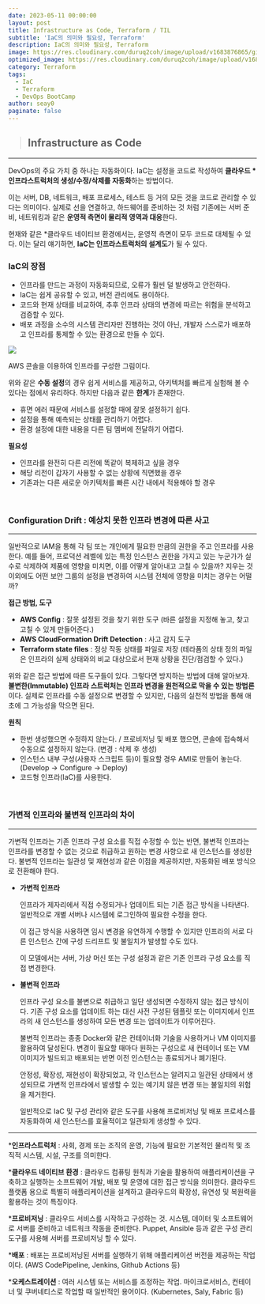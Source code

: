 ```yaml
---
date: 2023-05-11 00:00:00
layout: post
title: Infrastructure as Code, Terraform / TIL
subtitle: 'IaC의 의미와 필요성, Terraform'
description: IaC의 의미와 필요성, Terraform
image: https://res.cloudinary.com/duruq2coh/image/upload/v1683876865/gitio/dev-jeans_5_uqzbot.png
optimized_image: https://res.cloudinary.com/duruq2coh/image/upload/v1683876865/gitio/dev-jeans_5_uqzbot.png
category: Terraform
tags:
  - IaC
  - Terraform
  - DevOps BootCamp
author: seay0
paginate: false
---
```


> ## **Infrastructure as Code** 
---
  
DevOps의 주요 가치 중 하나는 자동화이다. IaC는 설정을 코드로 작성하여 **클라우드 *인프라스트럭처의 생성/수정/삭제를 자동화**하는 방법이다.

이는 서버, DB, 네트워크, 배포 프로세스, 테스트 등 거의 모든 것을 코드로 관리할 수 있다는 의미이다. 실제로 선을 연결하고, 하드웨어를 준비하는 것 처럼 기존에는 서버 준비, 네트워킹과 같은 **운영적 측면이 물리적 영역과 대응**한다.

현재와 같은 *클라우드 네이티브 환경에서는, 운영적 측면이 모두 코드로 대체될 수 있다. 이는 달리 얘기하면, **IaC는 인프라스트럭처의 설계도**가 될 수 있다.

### **IaC의 장점**
- 인프라를 만드는 과정이 자동화되므로, 오류가 훨씬 덜 발생하고 안전하다.
- IaC는 쉽게 공유할 수 있고, 버전 관리에도 용이하다.
- 코드와 현재 상태를 비교하여, 추후 인프라 상태의 변경에 따르는 위험을 분석하고 검증할 수 있다.
- 배포 과정을 소수의 시스템 관리자만 진행하는 것이 아닌, 개발자 스스로가 배포하고 인프라를 통제할 수 있는 환경으로 만들 수 있다.

![](https://res.cloudinary.com/duruq2coh/image/upload/v1683873486/gitio/post/1_wzl0q0.png)

AWS 콘솔을 이용하여 인프라를 구성한 그림이다.

위와 같은 **수동 설정**의 경우 쉽게 서비스를 제공하고, 아키텍처를 빠르게 실험해 볼 수 있다는 점에서 유리하다. 하지만 다음과 같은 **한계**가 존재한다.   
- 휴면 에러 때문에 서비스를 설정할 때에 잘못 설정하기 쉽다.
- 설정을 통해 예측되는 상태를 관리하기 어렵다.
- 환경 설정에 대한 내용을 다른 팀 멤버에 전달하기 어렵다.

**필요성**
- 인프라를 완전히 다른 리전에 똑같이 복제하고 싶을 경우
- 해당 리전이 갑자기 사용할 수 없는 상황에 직면했을 경우
- 기존과는 다른 새로운 아키텍처를 빠른 시간 내에서 적용해야 할 경우

<br>

### **Configuration Drift : 예상치 못한 인프라 변경에 따른 사고**
---

일반적으로 IAM을 통해 각 팀 또는 개인에게 필요한 만큼의 권한을 주고 인프라를 사용한다. 예를 들어, 프로덕션 레벨에 있는 특정 인스턴스 권한을 가지고 있는 누군가가 실수로 삭제하여 제품에 영향을 미치면, 이를 어떻게 알아내고 고칠 수 있을까? 지우는 것 이외에도 어떤 보안 그룹의 설정을 변경하여 시스템 전체에 영향을 미치는 경우는 어떨까?

**접근 방법, 도구**
- **AWS Config** : 잘못 설정된 것을 찾기 위한 도구 (바른 설정을 지정해 놓고, 찾고 고칠 수 있게 만들어준다.)
- **AWS CloudFormation Drift Detection** : 사고 감지 도구
- **Terraform state files** : 정상 작동 상태를 파일로 저장 (테라폼의 상태 정의 파일은 인프라의 실제 상태와의 비교 대상으로서 현재 상황을 진단/점검할 수 있다.)

위와 같은 접근 방법에 따른 도구들이 있다. 그렇다면 방지하는 방법에 대해 알아보자. **불변한(Immutable) 인프라 스트럭처는 인프라 변경을 원천적으로 막을 수 있는 방법론**이다. 실제로 인프라를 수동 설정으로 변경할 수 있지만, 다음의 실천적 방법을 통해 애초에 그 가능성을 막으면 된다. 

**원칙**
- 한번 생성했으면 수정하지 않는다. / 프로비저닝 및 배포 했으면, 콘솔에 접속해서 수동으로 설정하지 않는다. (변경 : 삭제 후 생성)
- 인스턴스 내부 구성(사용자 스크립트 등)이 필요할 경우 AMI로 만들어 놓는다. (Develop -> Configure -> Deploy)
- 코드형 인프라(IaC)를 사용한다.

<br>

### **가변적 인프라와 불변적 인프라의 차이**  
---

가변적 인프라는 기존 인프라 구성 요소를 직접 수정할 수 있는 반면, 불변적 인프라는 인프라를 변경할 수 없는 것으로 취급하고 원하는 변경 사항으로 새 인스턴스를 생성한다. 불변적 인프라는 일관성 및 재현성과 같은 이점을 제공하지만, 자동화된 배포 방식으로 전환해야 한다.

- **가변적 인프라** 

  인프라가 제자리에서 직접 수정되거나 업데이트 되는 기존 접근 방식을 나타낸다. 일반적으로 개별 서버나 시스템에 로그인하여 필요한 수정을 한다. 

  이 접근 방식을 사용하면 임시 변경을 유연하게 수행할 수 있지만 인프라의 서로 다른 인스턴스 간에 구성 드리프트 및 불일치가 발생할 수도 있다.

  이 모델에서는 서버, 가상 머신 또는 구성 설정과 같은 기존 인프라 구성 요소를 직접 변경한다.

- **불변적 인프라**

  인프라 구성 요소를 불변으로 취급하고 일단 생성되면 수정하지 않는 접근 방식이다. 기존 구성 요소를 업데이트 하는 대신 사전 구성된 템플릿 또는 이미지에서 인프라의 새 인스턴스를 생성하여 모든 변경 또는 업데이트가 이루어진다.

  불변적 인프라는 종종 Docker와 같은 컨테이너화 기술을 사용하거나 VM 이미지를 활용하여 달성된다. 변경이 필요할 때마다 원하는 구성으로 새 컨테이너 또는 VM 이미지가 빌드되고 배포되는 반면 이전 인스턴스는 종료되거나 폐기된다.

  안정성, 확장성, 재현성이 확장되었고, 각 인스턴스는 알려지고 일관된 상태에서 생성되므로 가변적 인프라에서 발생할 수 있는 예기치 않은 변경 또는 불일치의 위험을 제거한다. 

  일반적으로 IaC 및 구성 관리와 같은 도구를 사용해 프로비저닝 및 배포 프로세스를 자동화하여 새 인스턴스를 효율적이고 일관돠게 생성할 수 있다.

---

***인프라스트럭처** : 사회, 경제 또는 조직의 운영, 기능에 필요한 기본적인 물리적 및 조직적 시스템, 시설, 구조를 의미한다.  

***클라우드 네이티브 환경** : 클라우드 컴퓨팅 원칙과 기술을 활용하여 애플리케이션을 구축하고 실행하는 소프트웨어 개발, 배포 및 운영에 대한 접근 방식을 의미한다. 클라우드 플랫폼 용으로 특별히 애플리케이션을 설계하고 클라우드의 확장성, 유연성 및 복원력을 활용하는 것이 특징이다.  

***프로비저닝** : 클라우드 서비스를 시작하고 구성하는 것. 시스템, 데이터 및 소프트웨어로 서버를 준비하고 네트워크 작동을 준비한다. Puppet, Ansible 등과 같은 구성 관리 도구를 사용해 서버를 프로비저닝 할 수 있다. 

***배포** : 배포는 프로비저닝된 서버를 실행하기 위해 애플리케이션 버전을 제공하는 작업이다. (AWS CodePipeline, Jenkins, Github Actions 등)

***오케스트레이션** : 여러 시스템 또는 서비스를 조정하는 작업. 마이크로서비스, 컨테이너 및 쿠버네티스로 작업할 때 일반적인 용어이다. (Kubernetes, Saly, Fabric 등)